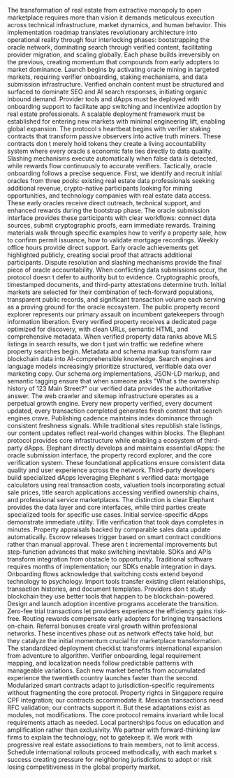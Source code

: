 The transformation of real estate from extractive monopoly to open marketplace requires more than vision it demands meticulous execution across technical infrastructure, market dynamics, and human behavior. This implementation roadmap translates revolutionary architecture into operational reality through four interlocking phases: bootstrapping the oracle network, dominating search through verified content, facilitating provider migration, and scaling globally. Each phase builds irreversibly on the previous, creating momentum that compounds from early adopters to market dominance.
Launch begins by activating oracle mining in targeted markets, requiring verifier onboarding, staking mechanisms, and data submission infrastructure. Verified onchain content must be structured and surfaced to dominate SEO and AI search responses, initiating organic inbound demand. Provider tools and dApps must be deployed with onboarding support to facilitate app switching and incentivize adoption by real estate professionals. A scalable deployment framework must be established for entering new markets with minimal engineering lift, enabling global expansion.
The protocol s heartbeat begins with verifier staking contracts that transform passive observers into active truth miners. These contracts don t merely hold tokens they create a living accountability system where every oracle s economic fate ties directly to data quality. Slashing mechanisms execute automatically when false data is detected, while rewards flow continuously to accurate verifiers.
Tactically, oracle onboarding follows a precise sequence. First, we identify and recruit initial oracles from three pools: existing real estate data professionals seeking additional revenue, crypto-native participants looking for mining opportunities, and technology companies with real estate data access. These early oracles receive direct outreach, technical support, and enhanced rewards during the bootstrap phase.
The oracle submission interface provides these participants with clear workflows: connect data sources, submit cryptographic proofs, earn immediate rewards. Training materials walk through specific examples how to verify a property sale, how to confirm permit issuance, how to validate mortgage recordings. Weekly office hours provide direct support. Early oracle achievements get highlighted publicly, creating social proof that attracts additional participants.
Dispute resolution and slashing mechanisms provide the final piece of oracle accountability. When conflicting data submissions occur, the protocol doesn t defer to authority but to evidence. Cryptographic proofs, timestamped documents, and third-party attestations determine truth. Initial markets are selected for their combination of tech-forward populations, transparent public records, and significant transaction volume each serving as a proving ground for the oracle ecosystem.
The public property record explorer represents our primary assault on incumbent gatekeepers through information liberation. Every verified property receives a dedicated page optimized for discovery, with clean URLs, semantic HTML, and comprehensive metadata. When verified property data ranks above MLS listings in search results, we don t just win traffic we redefine where property searches begin.
Metadata and schema markup transform raw blockchain data into AI-comprehensible knowledge. Search engines and language models increasingly prioritize structured, verifiable data over marketing copy. Our schema.org implementations, JSON-LD markup, and semantic tagging ensure that when someone asks "What s the ownership history of 123 Main Street?" our verified data provides the authoritative answer.
The web crawler and sitemap infrastructure operates as a perpetual growth engine. Every new property verified, every document updated, every transaction completed generates fresh content that search engines crave. Publishing cadence maintains index dominance through consistent freshness signals. While traditional sites republish stale listings, our content updates reflect real-world changes within blocks.
The Elephant protocol provides core infrastructure while enabling a ecosystem of third-party dApps. Elephant directly develops and maintains essential dApps: the oracle submission interface, the property record explorer, and the core verification system. These foundational applications ensure consistent data quality and user experience across the network.
Third-party developers build specialized dApps leveraging Elephant s verified data: mortgage calculators using real transaction costs, valuation tools incorporating actual sale prices, title search applications accessing verified ownership chains, and professional service marketplaces. The distinction is clear Elephant provides the data layer and core interfaces, while third parties create specialized tools for specific use cases.
Initial service-specific dApps demonstrate immediate utility. Title verification that took days completes in minutes. Property appraisals backed by comparable sales data update automatically. Escrow releases trigger based on smart contract conditions rather than manual approval. These aren t incremental improvements but step-function advances that make switching inevitable.
SDKs and APIs transform integration from obstacle to opportunity. Traditional software requires months of implementation; our SDKs enable integration in days. Onboarding flows acknowledge that switching costs extend beyond technology to psychology. Import tools transfer existing client relationships, transaction histories, and document templates. Providers don t study blockchain they use better tools that happen to be blockchain-powered.
Design and launch adoption incentive programs accelerate the transition. Zero-fee trial transactions let providers experience the efficiency gains risk-free. Routing rewards compensate early adopters for bringing transactions on-chain. Referral bonuses create viral growth within professional networks. These incentives phase out as network effects take hold, but they catalyze the initial momentum crucial for marketplace transformation.
The standardized deployment checklist transforms international expansion from adventure to algorithm. Verifier onboarding, legal requirement mapping, and localization needs follow predictable patterns with manageable variations. Each new market benefits from accumulated experience the twentieth country launches faster than the second.
Modularized smart contracts adapt to jurisdiction-specific requirements without fragmenting the core protocol. Property rights in Singapore require CPF integration; our contracts accommodate it. Mexican transactions need RFC validation; our contracts support it. But these adaptations exist as modules, not modifications. The core protocol remains invariant while local requirements attach as needed.
Local partnerships focus on education and amplification rather than exclusivity. We partner with forward-thinking law firms to explain the technology, not to gatekeep it. We work with progressive real estate associations to train members, not to limit access. Schedule international rollouts proceed methodically, with each market s success creating pressure for neighboring jurisdictions to adopt or risk losing competitiveness in the global property market.